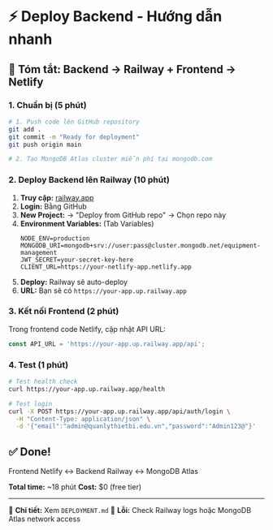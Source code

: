 # ⚡ Deploy Backend - Hướng dẫn nhanh

## 🎯 Tóm tắt: Backend → Railway + Frontend → Netlify

### 1. Chuẩn bị (5 phút)
```bash
# 1. Push code lên GitHub repository
git add .
git commit -m "Ready for deployment"
git push origin main

# 2. Tạo MongoDB Atlas cluster miễn phí tại mongodb.com
```

### 2. Deploy Backend lên Railway (10 phút)

1. **Truy cập:** [railway.app](https://railway.app)
2. **Login:** Bằng GitHub
3. **New Project:** → "Deploy from GitHub repo" → Chọn repo này
4. **Environment Variables:** (Tab Variables)
   ```
   NODE_ENV=production
   MONGODB_URI=mongodb+srv://user:pass@cluster.mongodb.net/equipment-management
   JWT_SECRET=your-secret-key-here
   CLIENT_URL=https://your-netlify-app.netlify.app
   ```
5. **Deploy:** Railway sẽ auto-deploy
6. **URL:** Bạn sẽ có `https://your-app.up.railway.app`

### 3. Kết nối Frontend (2 phút)

Trong frontend code Netlify, cập nhật API URL:
```javascript
const API_URL = 'https://your-app.up.railway.app/api';
```

### 4. Test (1 phút)
```bash
# Test health check
curl https://your-app.up.railway.app/health

# Test login
curl -X POST https://your-app.up.railway.app/api/auth/login \
  -H "Content-Type: application/json" \
  -d '{"email":"admin@quanlythietbi.edu.vn","password":"Admin123@"}'
```

## ✅ Done!

Frontend Netlify ↔️ Backend Railway ↔️ MongoDB Atlas

**Total time:** ~18 phút
**Cost:** $0 (free tier)

---

📖 **Chi tiết:** Xem `DEPLOYMENT.md`
🐛 **Lỗi:** Check Railway logs hoặc MongoDB Atlas network access 